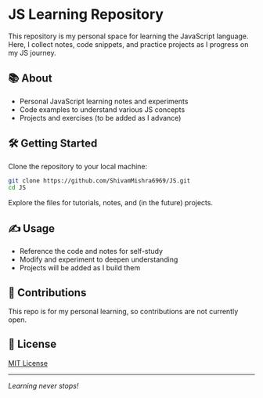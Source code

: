 # JS Learning Repository

This repository is my personal space for learning the JavaScript language.  
Here, I collect notes, code snippets, and practice projects as I progress on my JS journey.

## 📚 About

- Personal JavaScript learning notes and experiments
- Code examples to understand various JS concepts
- Projects and exercises (to be added as I advance)

## 🛠️ Getting Started

Clone the repository to your local machine:
```bash
git clone https://github.com/ShivamMishra6969/JS.git
cd JS
```

Explore the files for tutorials, notes, and (in the future) projects.

## ✍️ Usage

- Reference the code and notes for self-study
- Modify and experiment to deepen understanding
- Projects will be added as I build them

## 🤝 Contributions

This repo is for my personal learning, so contributions are not currently open.

## 📜 License

[MIT License](LICENSE)

---

*Learning never stops!*
